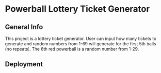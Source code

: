 # Powerball Lottery Ticket Generator

## General Info
This project is a lottery ticket generator. User can input how many tickets to generate and random numbers from 1-69 will generate for the first 5th balls (no repeats). The 6th red powerball is a random number from 1-29.

## Deployment